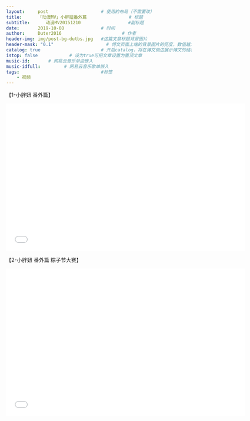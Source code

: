 ```yaml
---
layout:     post   				    # 使用的布局（不需要改）
title:      「动漫MV」小胖妞番外篇 				# 标题 
subtitle:      动漫MV20151210                  #副标题
date:       2019-10-08 				# 时间
author:     Duter2016 						# 作者
header-img: img/post-bg-dutbs.jpg 	#这篇文章标题背景图片
header-mask: "0.1"                    # 博文页面上端的背景图片的亮度，数值越大越黑暗
catalog: true 						# 开启catalog，将在博文侧边展示博文的结构
istop: false            # 设为true可把文章设置为置顶文章
music-id:       # 网易云音乐单曲嵌入
music-idfull:         # 网易云音乐歌单嵌入
tags:								#标签
    - 视频
---
```


【1-小胖妞 番外篇】

<iframe width="650" height="400" src="//player.youku.com/embed/XMzU1MzM0ODE2==" frameborder="0" allowfullscreen></iframe>

【2-小胖妞 番外篇 粽子节大赛】

<iframe width="650" height="400" src="//player.youku.com/embed/XNTY3MTcxNzgw==" frameborder="0" allowfullscreen></iframe>
